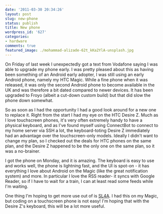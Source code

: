 ```yaml
---
date: '2011-03-30 20:34:26'
layout: post
slug: new-phone
status: publish
title: New phone
wordpress_id: '627'
categories:
- hardware
comments: true
featured_image: ./mohammad-alizade-62t_kKa2YlA-unsplash.jpg
---
```


On Friday of last week I unexpectedly got a text from Vodafone saying I was able to upgrade my phone early. I was pretty pleased about this as having been something of an Android early adopter, I was still using an early Android phone, namely my HTC Magic. While a fine phone when it was released, it was only the second Android phone to become available in the UK and was therefore a bit dated compared to newer devices. It has been upgraded to Froyo (albeit a cut-down custom build) but that did slow the phone down somewhat.

So as soon as I had the opportunity I had a good look around for a new one to replace it. Right from the start I had my eye on the HTC Desire Z. Much as I love touchscreen phones, it's very often extremely handy to have a physical keyboard, and as I've found myself using ConnectBot to connect to my home server via SSH a lot, the keyboard-toting Desire Z immediately had an advantage over the touchscreen-only models. Ideally I didn't want to change my plan, so I checked out the deals for HTC phones on the same plan, and the Desire Z happened to be the only one on the same plan, so it was a no-brainer.

I got the phone on Monday, and it is amazing. The keyboard is easy to use and works well, the phone is lightning fast, and the UI is spot-on - it has everything I love about Android on the Magic (like the great notification system) and more. In particular I love the RSS reader- it syncs with Google Reader, so if I have to wait for a train, I can at least read some feeds while I'm waiting.

One thing I'm hoping to get more use out of is [SL4A](https://code.google.com/p/android-scripting/). I had this on my Magic, but coding on a touchscreen phone is not easy! I'm hoping that with the Desire Z's keyboard, this will be a lot more useful.
